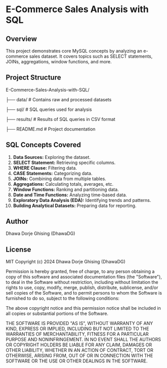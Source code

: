 # E-Commerce Sales Analysis with SQL

## Overview
This project demonstrates core MySQL concepts by analyzing an e-commerce sales dataset. It covers topics such as SELECT statements, JOINs, aggregations, window functions, and more.

## Project Structure
E-Commerce-Sales-Analysis-with-SQL/

├── data/ # Contains raw and processed datasets

├── sql/ # SQL queries used for analysis

├── results/ # Results of SQL queries in CSV format

├── README.md # Project documentation


## SQL Concepts Covered
1. **Data Sources:** Exploring the dataset.
2. **SELECT Statement:** Retrieving specific columns.
3. **WHERE Clause:** Filtering data.
4. **CASE Statements:** Categorizing data.
5. **JOINs:** Combining data from multiple tables.
6. **Aggregations:** Calculating totals, averages, etc.
7. **Window Functions:** Ranking and partitioning data.
8. **Date and Time Functions:** Analyzing time-based data.
9. **Exploratory Data Analysis (EDA):** Identifying trends and patterns.
10. **Building Analytical Datasets:** Preparing data for reporting.

## Author
Dhawa Dorje Ghising (DhawaDG)

## License
MIT
Copyright (c) 2024 Dhawa Dorje Ghising (DhawaDG)

Permission is hereby granted, free of charge, to any person obtaining a copy
of this software and associated documentation files (the "Software"), to deal
in the Software without restriction, including without limitation the rights
to use, copy, modify, merge, publish, distribute, sublicense, and/or sell
copies of the Software, and to permit persons to whom the Software is
furnished to do so, subject to the following conditions:

The above copyright notice and this permission notice shall be included in all
copies or substantial portions of the Software.

THE SOFTWARE IS PROVIDED "AS IS", WITHOUT WARRANTY OF ANY KIND, EXPRESS OR
IMPLIED, INCLUDING BUT NOT LIMITED TO THE WARRANTIES OF MERCHANTABILITY,
FITNESS FOR A PARTICULAR PURPOSE AND NONINFRINGEMENT. IN NO EVENT SHALL THE
AUTHORS OR COPYRIGHT HOLDERS BE LIABLE FOR ANY CLAIM, DAMAGES OR OTHER
LIABILITY, WHETHER IN AN ACTION OF CONTRACT, TORT OR OTHERWISE, ARISING FROM,
OUT OF OR IN CONNECTION WITH THE SOFTWARE OR THE USE OR OTHER DEALINGS IN THE
SOFTWARE.


